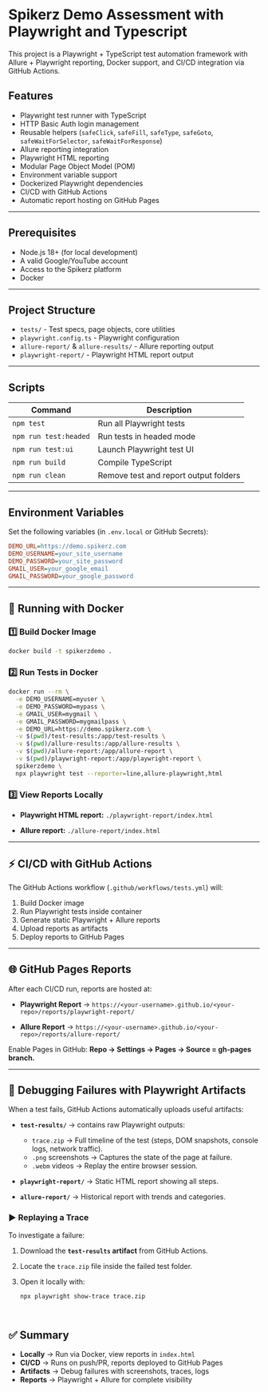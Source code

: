 # Spikerz Demo Assessment with Playwright and Typescript

This project is a Playwright + TypeScript test automation framework with Allure + Playwright reporting, Docker support, and CI/CD integration via GitHub Actions.

## Features

- Playwright test runner with TypeScript  
- HTTP Basic Auth login management  
- Reusable helpers (`safeClick`, `safeFill`, `safeType`, `safeGoto`, `safeWaitForSelector`, `safeWaitForResponse`)  
- Allure reporting integration  
- Playwright HTML reporting  
- Modular Page Object Model (POM)  
- Environment variable support  
- Dockerized Playwright dependencies  
- CI/CD with GitHub Actions  
- Automatic report hosting on GitHub Pages  

---

## Prerequisites

- Node.js 18+ (for local development)  
- A valid Google/YouTube account  
- Access to the Spikerz platform  
- Docker  

---

## Project Structure

- `tests/` - Test specs, page objects, core utilities  
- `playwright.config.ts` - Playwright configuration  
- `allure-report/` & `allure-results/` - Allure reporting output  
- `playwright-report/` - Playwright HTML report output  

---

## Scripts

| Command               | Description                              |
|-----------------------|------------------------------------------|
| `npm test`            | Run all Playwright tests                 |
| `npm run test:headed` | Run tests in headed mode                 |
| `npm run test:ui`     | Launch Playwright test UI                |
| `npm run build`       | Compile TypeScript                       |
| `npm run clean`       | Remove test and report output folders    |

---

## Environment Variables

Set the following variables (in `.env.local` or GitHub Secrets):

```ini
DEMO_URL=https://demo.spikerz.com
DEMO_USERNAME=your_site_username
DEMO_PASSWORD=your_site_password
GMAIL_USER=your_google_email
GMAIL_PASSWORD=your_google_password
````

---

## 🐳 Running with Docker

### 1️⃣ Build Docker Image

```sh
docker build -t spikerzdemo .
```

### 2️⃣ Run Tests in Docker

```sh
docker run --rm \
  -e DEMO_USERNAME=myuser \
  -e DEMO_PASSWORD=mypass \
  -e GMAIL_USER=mygmail \
  -e GMAIL_PASSWORD=mygmailpass \
  -e DEMO_URL=https://demo.spikerz.com \
  -v $(pwd)/test-results:/app/test-results \
  -v $(pwd)/allure-results:/app/allure-results \
  -v $(pwd)/allure-report:/app/allure-report \
  -v $(pwd)/playwright-report:/app/playwright-report \
  spikerzdemo \
  npx playwright test --reporter=line,allure-playwright,html
```

### 3️⃣ View Reports Locally

* **Playwright HTML report:**
  `./playwright-report/index.html`

* **Allure report:**
  `./allure-report/index.html`

---

## ⚡ CI/CD with GitHub Actions

The GitHub Actions workflow (`.github/workflows/tests.yml`) will:

1. Build Docker image
2. Run Playwright tests inside container
3. Generate static Playwright + Allure reports
4. Upload reports as artifacts
5. Deploy reports to GitHub Pages

---

## 🌐 GitHub Pages Reports

After each CI/CD run, reports are hosted at:

* **Playwright Report** →
  `https://<your-username>.github.io/<your-repo>/reports/playwright-report/`

* **Allure Report** →
  `https://<your-username>.github.io/<your-repo>/reports/allure-report/`

Enable Pages in GitHub:
**Repo → Settings → Pages → Source = gh-pages branch.**

---

## 🐞 Debugging Failures with Playwright Artifacts

When a test fails, GitHub Actions automatically uploads useful artifacts:

- **`test-results/`** → contains raw Playwright outputs:
  - `trace.zip` → Full timeline of the test (steps, DOM snapshots, console logs, network traffic).
  - `.png` screenshots → Captures the state of the page at failure.
  - `.webm` videos → Replay the entire browser session.

- **`playwright-report/`** → Static HTML report showing all steps.
- **`allure-report/`** → Historical report with trends and categories.

### ▶️ Replaying a Trace

To investigate a failure:

1. Download the **`test-results` artifact** from GitHub Actions.
2. Locate the `trace.zip` file inside the failed test folder.
3. Open it locally with:

   ```sh
   npx playwright show-trace trace.zip




## ✅ Summary

* **Locally** → Run via Docker, view reports in `index.html`
* **CI/CD** → Runs on push/PR, reports deployed to GitHub Pages
* **Artifacts** → Debug failures with screenshots, traces, logs
* **Reports** → Playwright + Allure for complete visibility
